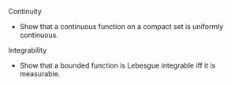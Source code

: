 
Continuity

- Show that a continuous function on a compact set is uniformly continuous.

Integrability

- Show that a bounded function is Lebesgue integrable iff it is measurable.
